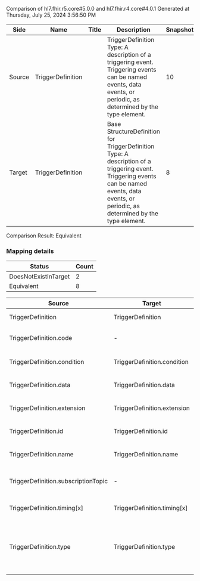 Comparison of hl7.fhir.r5.core#5.0.0 and hl7.fhir.r4.core#4.0.1
Generated at Thursday, July 25, 2024 3:56:50 PM

| Side | Name | Title | Description | Snapshot | Differential |
| --- | --- | --- | --- | --- | --- |
| Source | TriggerDefinition |  | TriggerDefinition Type: A description of a triggering event. Triggering events can be named events, data events, or periodic, as determined by the type element. | 10 | 8 |
| Target | TriggerDefinition |  | Base StructureDefinition for TriggerDefinition Type: A description of a triggering event. Triggering events can be named events, data events, or periodic, as determined by the type element. | 8 | 6 |


Comparison Result: Equivalent


### Mapping details

| Status | Count |
| ------ | ----- |
DoesNotExistInTarget | 2 |
Equivalent | 8 |


| Source | Target | Status | Message |
| ------ | ------ | ------ | ------- |
| TriggerDefinition | TriggerDefinition | Equivalent | R5 `TriggerDefinition` maps as Equivalent to R4 `TriggerDefinition` |
| TriggerDefinition.code | - | DoesNotExistInTarget | R5 `TriggerDefinition.code` does not appear in the target and has no mapping for `TriggerDefinition`. |
| TriggerDefinition.condition | TriggerDefinition.condition | Equivalent | R5 `TriggerDefinition.condition` maps as Equivalent to R4 `TriggerDefinition.condition` |
| TriggerDefinition.data | TriggerDefinition.data | Equivalent | R5 `TriggerDefinition.data` maps as Equivalent to R4 `TriggerDefinition.data` |
| TriggerDefinition.extension | TriggerDefinition.extension | Equivalent | R5 `TriggerDefinition.extension` maps as Equivalent to R4 `TriggerDefinition.extension` |
| TriggerDefinition.id | TriggerDefinition.id | Equivalent | R5 `TriggerDefinition.id` maps as Equivalent to R4 `TriggerDefinition.id` |
| TriggerDefinition.name | TriggerDefinition.name | Equivalent | R5 `TriggerDefinition.name` maps as Equivalent to R4 `TriggerDefinition.name` |
| TriggerDefinition.subscriptionTopic | - | DoesNotExistInTarget | R5 `TriggerDefinition.subscriptionTopic` does not appear in the target and has no mapping for `TriggerDefinition`. |
| TriggerDefinition.timing[x] | TriggerDefinition.timing[x] | Equivalent | R5 `TriggerDefinition.timing[x]` maps as Equivalent to R4 `TriggerDefinition.timing[x]` |
| TriggerDefinition.type | TriggerDefinition.type | Equivalent | R5 `TriggerDefinition.type` maps as Equivalent to R4 `TriggerDefinition.type` - type has compatible required binding for code type: http://hl7.org/fhir/ValueSet/trigger-type|5.0.0 and http://hl7.org/fhir/ValueSet/trigger-type|4.0.1 (Equivalent) |


